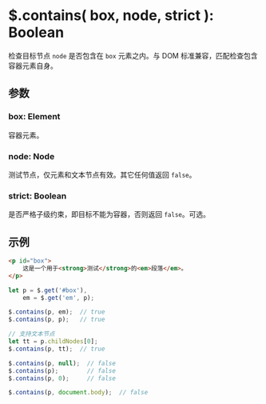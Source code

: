 # $.contains( box, node, strict ): Boolean

检查目标节点 `node` 是否包含在 `box` 元素之内。与 DOM 标准兼容，匹配检查包含容器元素自身。


## 参数

### box: Element

容器元素。


### node: Node

测试节点，仅元素和文本节点有效。其它任何值返回 `false`。


### strict: Boolean

是否严格子级约束，即目标不能为容器，否则返回 `false`。可选。


## 示例

```html
<p id="box">
    这是一个用于<strong>测试</strong>的<em>段落</em>。
</p>
```

```js
let p = $.get('#box'),
    em = $.get('em', p);

$.contains(p, em);  // true
$.contains(p, p);   // true

// 支持文本节点
let tt = p.childNodes[0];
$.contains(p, tt);  // true

$.contains(p, null);  // false
$.contains(p);        // false
$.contains(p, 0);     // false

$.contains(p, document.body);  // false
```
